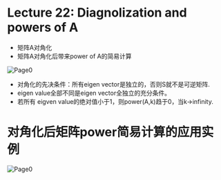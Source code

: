 # Lecture 22: Diagnolization and powers of A
* 矩阵A对角化
* 矩阵A对角化后带来power of A的简易计算


![Page0](https://github.com/zhukuixi/RainyNight/blob/master/LinearAlgebra/Images/L22_1.jpg)  

* 对角化的先决条件：所有eigen vector是独立的，否则S就不是可逆矩阵.
* eigen value全部不同是eigen vector全独立的充分条件。
* 若所有 eigven value的绝对值小于1，则power(A,k)趋于0，当k->infinity.

# 对角化后矩阵power简易计算的应用实例

![Page0](https://github.com/zhukuixi/RainyNight/blob/master/LinearAlgebra/Images/L22_2.jpg)  

